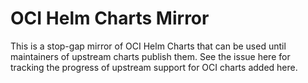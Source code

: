 # OCI Helm Charts Mirror

This is a stop-gap mirror of OCI Helm Charts that can be used until maintainers of upstream charts publish them. See the issue here for tracking the progress of upstream support for OCI charts added here.
